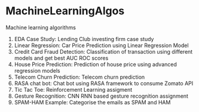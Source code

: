 # MachineLearningAlgos
Machine learning algorithms

1. EDA Case Study: Lending Club investing firm case study 
2. Linear Regression: Car Price Prediction using Linear Regression Model
3. Credit Card Fraud Detection: Classification of transaction using different models and get best AUC ROC scores
4. House Price Prediction: Prediction of house price using advanced regression models
5. Telecom Churn Prediction: Telecom churn prediction 
6. RASA chat bot: Chat bot using RASA framework to consume Zomato API
7. Tic Tac Toe: Reinforcement Learning assigment
8. Gesture Recognition: CNN RNN based gesture recognition assignment
9. SPAM-HAM Example: Categorise the emails as SPAM and HAM